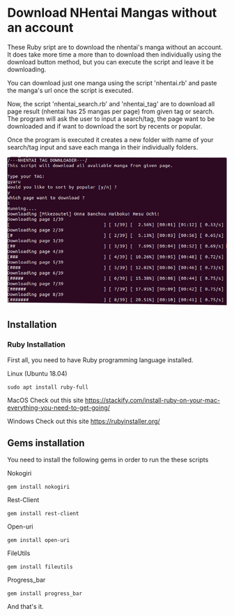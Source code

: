 # Download NHentai Mangas without an account

These Ruby sript are to download the nhentai's manga without an account. It does take more time a more than 
to download then individually using the download button method, but you can execute the script and leave it be downloading.

You can download just one manga using the script 'nhentai.rb' and paste the manga's url once the script is executed.

Now, the script 'nhentai_search.rb' and 'nhentai_tag' are to download all page result (nhentai has 25 mangas per page)
from given tag or search.
The program will ask the user to input a search/tag, the page want to be downloaded and if want to download the sort by
recents or popular.

Once the program is executed it creates a new folder with name of your search/tag input and save each manga in their individually folders.

![](image.png)

## Installation
### Ruby Installation

First all, you need to have Ruby programming language installed.

Linux (Ubuntu 18.04)
```
sudo apt install ruby-full
```
MacOS
Check out this site https://stackify.com/install-ruby-on-your-mac-everything-you-need-to-get-going/

Windows
Check out this site https://rubyinstaller.org/


## Gems installation
You need to install the following gems in order to run the these scripts

Nokogiri
```
gem install nokogiri 
```
Rest-Client
```
gem install rest-client
```
Open-uri
```
gem install open-uri
```
FileUtils
```
gem install fileutils
```
Progress_bar
```
gem install progress_bar
```
And that's it.   
